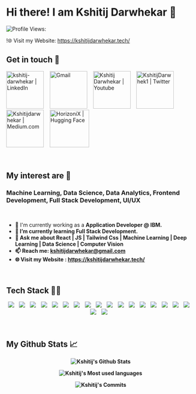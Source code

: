# Hi there! I am Kshitij Darwhekar 👋

![Profile Views: ](https://komarev.com/ghpvc/?username=Kshitij-Darwhekar)

!🌐 Visit my Website: https://kshitijdarwhekar.tech/

## Get in touch 🤝

[<img alt="kshitij-darwhekar | LinkedIn" height="100" width="100" src="https://cdn2.iconfinder.com/data/icons/social-media-2285/512/1_Linkedin_unofficial_colored_svg-512.png" />](https://www.linkedin.com/in/kshitij-darwhekar-b15a33191/)&nbsp;&nbsp;&nbsp;
<a href="mailto:kshitijdarwhekar@gmail.com"><img alt="Gmail" height="100" width="100" src="https://cdn4.iconfinder.com/data/icons/logos-brands-in-colors/48/google-gmail-512.png" /></a>&nbsp;&nbsp;&nbsp;
[<img alt="Kshitij Darwhekar | Youtube" height="100" width="100" src="https://cdn1.iconfinder.com/data/icons/logotypes/32/youtube-512.png" />](https://www.youtube.com/@kshitijdarwhekar)&nbsp;&nbsp;&nbsp;
[<img alt="KshitijDarwhek1 | Twitter" height="100" width="100" src="https://cdn1.iconfinder.com/data/icons/logotypes/32/twitter-512.png" />](https://twitter.com/KshitijDarwhek1)&nbsp;&nbsp;&nbsp;
[<img alt="Kshitijdarwhekar | Medium.com" height="100" width="100" src="https://cdn2.iconfinder.com/data/icons/social-micon/512/medium-512.png" />](https://medium.com/@kshitijdarwhekar)&nbsp;&nbsp;&nbsp;
[<img alt="HorizoniX | Hugging Face" height="100" width="105" src="https://huggingface.co/front/assets/huggingface_logo-noborder.svg" />](https://huggingface.co/HorizoniX)&nbsp;&nbsp;&nbsp;


<br/>


## My interest are 🚀
### Machine Learning, Data Science, Data Analytics, Frontend Development, Full Stack Development, UI/UX

<br/>

- 🔭 I'm currently working as a <b> Application Developer @ IBM. <b/>
- 🌱 I’m currently learning Full Stack Development.
- 💬 Ask me about <b> React | JS | Tailwind Css | Machine Learning | Deep Learning | Data Science | Computer Vision </b>
- 📫 Reach me: kshitijdarwhekar@gmail.com
- :globe_with_meridians: Visit my Website : https://kshitijdarwhekar.tech/


<br/>

## Tech Stack 👩‍💻

<p align="center">
  <img src="https://img.shields.io/badge/python-3670A0?style=for-the-badge&logo=python&logoColor=white" />&nbsp;&nbsp;&nbsp;
  <img src="https://img.shields.io/badge/Java-5B5F69?style=for-the-badge&logo=openjdk&logoColor=white" />&nbsp;&nbsp;&nbsp;
  <img src="https://img.shields.io/badge/bootstrap-563d7c.svg?&style=for-the-badge&logo=bootstrap&logoColor=white" />&nbsp;&nbsp;&nbsp;
  <img src="https://img.shields.io/badge/tailwindcss-%2338B2AC.svg?style=for-the-badge&logo=tailwind-css&logoColor=white" />&nbsp;&nbsp;&nbsp;
  <img src="https://img.shields.io/badge/spring-%236DB33F.svg?style=for-the-badge&logo=spring&logoColor=white" />&nbsp;&nbsp;&nbsp;
  <img src="https://img.shields.io/badge/git-%23F05033.svg?style=for-the-badge&logo=git&logoColor=white"/>&nbsp;&nbsp;&nbsp;
  <img src="https://img.shields.io/badge/Keras-%23D00000.svg?style=for-the-badge&logo=Keras&logoColor=white"/>&nbsp;&nbsp;&nbsp;
  <img src="https://img.shields.io/badge/numpy-%23013243.svg?style=for-the-badge&logo=numpy&logoColor=white"/>&nbsp;&nbsp;&nbsp;
  <img src="https://img.shields.io/badge/pandas-%23150458.svg?style=for-the-badge&logo=pandas&logoColor=white"/>&nbsp;&nbsp;&nbsp;
  <img src="https://img.shields.io/badge/scikit--learn-%23F7931E.svg?style=for-the-badge&logo=scikit-learn&logoColor=white"/>&nbsp;&nbsp;&nbsp; 
  <img src="https://img.shields.io/badge/css3-%231572B6.svg?style=for-the-badge&logo=css3&logoColor=white"/>&nbsp;&nbsp;&nbsp; 
  <img src="https://img.shields.io/badge/html5-%23E34F26.svg?style=for-the-badge&logo=html5&logoColor=white"/>&nbsp;&nbsp;&nbsp; 
  <img src="https://img.shields.io/badge/react-%2320232a.svg?style=for-the-badge&logo=react&logoColor=%2361DAFB"/>&nbsp;&nbsp;&nbsp; 
  <img src="https://img.shields.io/badge/Next-black?style=for-the-badge&logo=next.js&logoColor=white"/>&nbsp;&nbsp;&nbsp; 
  <img src="https://img.shields.io/badge/MUI-%230081CB.svg?style=for-the-badge&logo=mui&logoColor=white"/>&nbsp;&nbsp;&nbsp; 
  <img src="https://img.shields.io/badge/MongoDB-%234ea94b.svg?style=for-the-badge&logo=mongodb&logoColor=white"/>&nbsp;&nbsp;&nbsp; 
  <img src="https://img.shields.io/badge/mysql-%2300f.svg?style=for-the-badge&logo=mysql&logoColor=white"/>&nbsp;&nbsp;&nbsp;
  <img src="https://img.shields.io/badge/jupyter-%23FA0F00.svg?style=for-the-badge&logo=jupyter&logoColor=white" />&nbsp;&nbsp;&nbsp;
  <img src="https://img.shields.io/badge/docker-%230db7ed.svg?style=for-the-badge&logo=docker&logoColor=white" />&nbsp;&nbsp;&nbsp;
</p>  

<br/>

## My Github Stats 📈
<div align="center" >
  
  ![Kshitij's Github Stats](https://github-readme-stats.vercel.app/api?username=Kshitij-Darwhekar&theme=dark&show_icons=true&hide_border=true&count_private=true)
  

  
  ![Kshitij's Most used languages](https://github-readme-stats.vercel.app/api/top-langs/?username=Kshitij-Darwhekar&theme=dark&show_icons=true&hide_border=true&layout=compact)
  


  ![Kshitij's Commits](https://github-readme-streak-stats.herokuapp.com/?user=Kshitij-Darwhekar&theme=dark&hide_border=true)
  
</div>

